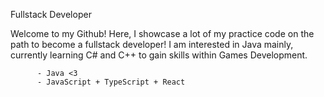 
Fullstack Developer

Welcome to my Github! Here, I showcase a lot of my practice code on the path to become a fullstack developer! 
I am interested in Java mainly, currently learning C# and C++ to gain skills within Games Development.
       
          - Java <3
          - JavaScript + TypeScript + React
          


